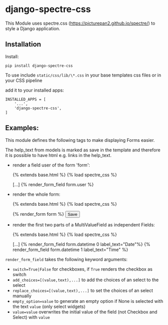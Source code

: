 # django-spectre-css

This Module uses spectre.css (https://picturepan2.github.io/spectre/) to style a Django application.


## Installation

Install:

    pip install django-spectre-css


To use include `static/css/lib/\*.css` in your base templates css files or in your CSS pipeline


add it to your installed apps:

    INSTALLED_APPS = [
        '...',
        'django-spectre-css',
    ]

## Examples:
This module defines the following tags to make displaying Forms easier.

The help_text from models is marked as save in the template and therefore it is possible to have html e.g. links in the help_text.

- render a field user of the form 'form':


    {% extends base.html %}
    {% load spectre_css %}

    [...]
    {% render_form_field form.user %}

- render the whole form:


    {% extends base.html %}
    {% load spectre_css %}

    <form method="POST">
    {% render_form form %}
    <input type="submit" value="Save" class="btn btn-primary">
    </form>
    
- render the first two parts of a MultiValueField as independent Fields:


    {% extends base.html %}
    {% load spectre_css %}

    [...]
    {% render_form_field form.datetime 0 label_text="Date"%}
    {% render_form_field form.datetime 1 label_text="Time" %}


`render_form_field` takes the following keyword arguments:

- `switch=True|False` for checkboxes, if `True` renders the checkbox as switch
- `add_choices=[(value,text),...]` to add the choices of an select to the select
- `replace_choices=[(value,text),...]` to set the choices of an select manually
- `empty_option=value` to generate an empty option if None is selected with the text `value`  (only select widgets)
- `value=value` overwrites the initial value of the field (not Checkbox and Select) with `value` 
